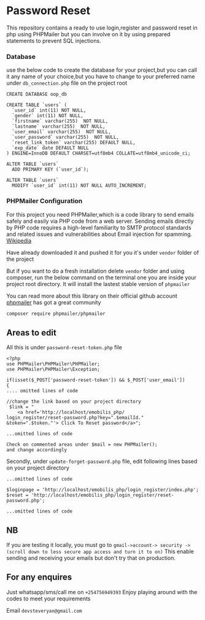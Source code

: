 # Password Reset 

This repository contains a ready to use login,register and password reset in php using PHPMailer but you can involve on it by using prepared statements to prevent SQL injections.

### Database
use the below code to create the database for your project,but you can call it any name of your choice,but you have to change to your preferred name under `db_connection.php` file on the project root

```CREATE DATABASE oop_db```

```
CREATE TABLE `users` (
  `user_id` int(11) NOT NULL,
  `gender` int(11) NOT NULL,
  `firstname` varchar(255)  NOT NULL,
  `lastname` varchar(255)  NOT NULL,
  `user_email` varchar(255)  NOT NULL,
  `user_password` varchar(255)  NOT NULL,
  `reset_link_token` varchar(255) DEFAULT NULL,
  `exp_date` date DEFAULT NULL
) ENGINE=InnoDB DEFAULT CHARSET=utf8mb4 COLLATE=utf8mb4_unicode_ci;

ALTER TABLE `users`
  ADD PRIMARY KEY (`user_id`);

ALTER TABLE `users`
  MODIFY `user_id` int(11) NOT NULL AUTO_INCREMENT;
```


### PHPMailer Configuration
For this project you need PHPMailer,which is a code library to send emails safely and easily via PHP code from a web server. Sending emails directly by PHP code requires a high-level familiarity to SMTP protocol standards and related issues and vulnerabilities about Email injection for spamming. [Wikipedia](https://en.wikipedia.org/wiki/PHPMailer)

Have already downloaded it and pushed it for you it's under `vendor` folder of the project

But if you want to do a fresh installation delete `vendor` folder and using composer, run the below command on the terminal one you are inside your project root directory.
It will install the lastest stable version of `phpmailer`

You can read more about this library on their official github account [phpmailer](https://github.com/PHPMailer/PHPMailer) has got a great community

```bash
composer require phpmailer/phpmailer
```

## Areas to edit
All this is under `password-reset-token.php` file

```
<?php
use PHPMailer\PHPMailer\PHPMailer;
use PHPMailer\PHPMailer\Exception;

if(isset($_POST['password-reset-token']) && $_POST['user_email'])
{
.... omitted lines of code

//change the link based on your project directory
 $link = "
    <a href='http://localhost/emobilis_php/
login_register/reset-password.php?key=".$emailId."
&token=".$token."'> Click To Reset password</a>";

...omitted lines of code

Check on commented areas under $mail = new PHPMailer(); 
and change accordingly

```
Secondly, under `update-forget-password.php` file, edit following lines based on your project directory

```
...omitted lines of code

$loginpage = 'http://localhost/emobilis_php/login_register/index.php';
$reset = 'http://localhost/emobilis_php/login_register/reset-password.php';

...omitted lines of code
```


## NB
If you are testing it locally, you must go to `gmail->account-> security -> (scroll down to less secure app access and turn it to on)` This enable sending and receiving your emails but don't try that on production.

## For any enquires
Just whatsapp/sms/call me on `+254756949393`
Enjoy playing around with the codes to meet your requirements

Email `devsteveryan@gmail.com`
